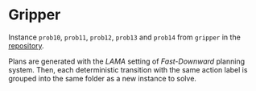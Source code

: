 # Gripper

Instance `prob10`, `prob11`, `prob12`, `prob13` and `prob14` from `gripper` in the [repository](https://github.com/aibasel/downward-benchmarks/tree/master/gripper).

Plans are generated with the *LAMA* setting of *Fast-Downward* planning system. Then, each deterministic transition with the same action label is grouped into the same folder as a new instance to solve.

